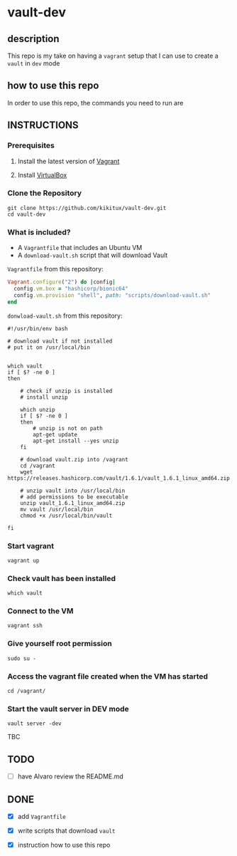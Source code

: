 # vault-dev

## description

This repo is my take on having a `vagrant` setup that I can use to create a `vault` in `dev` mode

## how to use this repo

In order to use this repo, the commands you need to run are

## INSTRUCTIONS

### Prerequisites

1. Install the latest version of [Vagrant](https://www.vagrantup.com/docs/installation)

2. Install [VirtualBox](https://www.virtualbox.org/)

### Clone the Repository

```shell
git clone https://github.com/kikitux/vault-dev.git
cd vault-dev
```

### What is included?

- A `Vagrantfile` that includes an Ubuntu VM
- A `download-vault.sh` script that will download Vault

`Vagrantfile` from this repository:
```ruby
Vagrant.configure("2") do |config|
  config.vm.box = "hashicorp/bionic64"
  config.vm.provision "shell", path: "scripts/download-vault.sh"
end
```

`donwload-vault.sh` from this repository:
```shell
#!/usr/bin/env bash

# download vault if not installed
# put it on /usr/local/bin


which vault
if [ $? -ne 0 ]
then

    # check if unzip is installed
    # install unzip

    which unzip
    if [ $? -ne 0 ]
    then
        # unzip is not on path
        apt-get update
        apt-get install --yes unzip
    fi  

    # download vault.zip into /vagrant
    cd /vagrant
    wget https://releases.hashicorp.com/vault/1.6.1/vault_1.6.1_linux_amd64.zip

    # unzip vault into /usr/local/bin
    # add permissions to be executable
    unzip vault_1.6.1_linux_amd64.zip
    mv vault /usr/local/bin
    chmod +x /usr/local/bin/vault

fi
```

### Start vagrant
```shell
vagrant up
```

### Check vault has been installed
```shell
which vault
```

### Connect to the VM
```shell
vagrant ssh
```

### Give yourself root permission
```shell
sudo su -
```

### Access the vagrant file created when the VM has started
```shell
cd /vagrant/
```

### Start the vault server in DEV mode
```shell
vault server -dev
```

TBC

## TODO
- [ ] have Alvaro review the README.md
 

## DONE
- [x] add `Vagrantfile`
- [x] write scripts that download `vault`
- [x] instruction how to use this repo

